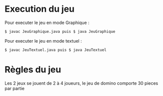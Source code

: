 # Execution du jeu

Pour executer le jeu en mode Graphique :

```bash
$ javac JeuGraphique.java puis $ java JeuGraphique
```

Pour executer le jeu en mode textuel :

```bash
$ javac JeuTextuel.java puis $ java JeuTextuel
```

# Règles du jeu

Les 2 jeux se jouent de 2 à 4 joueurs, le jeu de domino comporte 30 pieces par partie
